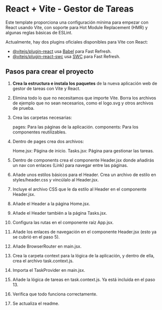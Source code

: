 # React + Vite - Gestor de Tareas

Este template proporciona una configuración mínima para empezar con React usando Vite, con soporte para Hot Module Replacement (HMR) y algunas reglas básicas de ESLint.

Actualmente, hay dos plugins oficiales disponibles para Vite con React:

- [@vitejs/plugin-react](https://github.com/vitejs/vite-plugin-react/blob/main/packages/plugin-react/README.md) usa [Babel](https://babeljs.io/) para Fast Refresh.
- [@vitejs/plugin-react-swc](https://github.com/vitejs/vite-plugin-react-swc) usa [SWC](https://swc.rs/) para Fast Refresh.

## Pasos para crear el proyecto

1. **Crea la estructura e instala los paquetes** de la nueva aplicación web de gestor de tareas con Vite y React.

2. Elimina todo lo que no necesitamos que importe Vite. Borra los archivos de ejemplo que no sean necesarios, como el logo.svg y otros archivos de prueba.

3. Crea las carpetas necesarias:

    pages: Para las páginas de la aplicación.
    components: Para los componentes reutilizables.

4. Dentro de pages crea dos archivos:

    Home.jsx: Página de inicio.
    Tasks.jsx: Página para gestionar las tareas.

5. Dentro de components crea el componente Header.jsx donde añadirás un nav con enlaces (Link) para navegar entre las páginas.

6. Añade unos estilos básicos para el Header. Crea un archivo de estilo en styles/header.css y vincúlalo al Header.jsx.
   
7. Incluye el archivo CSS que le da estilo al Header en el componente Header.jsx.
   
8. Añade el Header a la página Home.jsx.
   
9.  Añade el Header también a la página Tasks.jsx.
    
10. Configura las rutas en el componente raíz App.jsx.
    
11. Añade los enlaces de navegación en el componente Header.jsx (esto ya se cubrió en el paso 5).

12. Añade BrowserRouter en main.jsx.
    
13. Crea la carpeta context para la lógica de la aplicación, y dentro de ella, crea el archivo task.context.js.
    
14. Importa el TaskProvider en main.jsx.
    
15. Añade la lógica de tareas en task.context.js. Ya está incluida en el paso 13.

16. Verifica que todo funciona correctamente.
    
17. Se actualiza el readme.